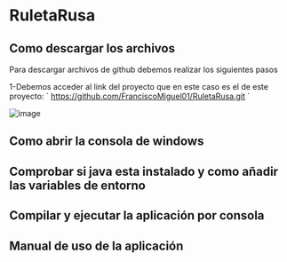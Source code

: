 # RuletaRusa

## Como descargar los archivos
Para descargar archivos de github debemos realizar los siguientes pasos

1-Debemos acceder al link del proyecto que en este caso es el de este proyecto: ´ https://github.com/FranciscoMiguel01/RuletaRusa.git ´

![image](https://user-images.githubusercontent.com/79007014/109847099-1c0ff300-7c4f-11eb-9ac6-f8b0b871759a.png)



## Como abrir la consola de windows

## Comprobar si java esta instalado y como añadir las variables de entorno

## Compilar y ejecutar la aplicación por consola

## Manual de uso de la aplicación
